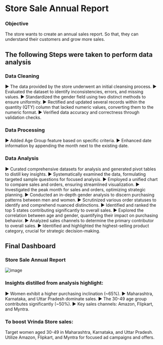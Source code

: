 # Store Sale Annual Report

### Objective

The store wants to create an annual sales report. So that, they can understand their customers and grow more sales.


## The following Steps were taken to perform data analysis

### Data Cleaning

▶️ The data provided by the store underwent an initial cleansing process.
▶️ Evaluated the dataset to identify inconsistencies, errors, and missing values.
▶️ Standardized the gender field using two distinct methods to ensure uniformity.
▶️ Rectified and updated several records within the quantity (QTY) column that lacked numeric values, converting them to the numeric format.
▶️ Verified data accuracy and correctness through validation checks.


### Data Processing

▶️ Added Age Group feature based on specific criteria.
▶️ Enhanced date information by appending the month next to the existing date.



### Data Analysis

▶️ Curated comprehensive datasets for analysis and generated pivot tables to distill key insights.
▶️ Systematically examined the data, formulating targeted sample questions for focused analysis.
▶️ Employed a unified chart to compare sales and orders, ensuring streamlined visualization.
▶️ Investigated the peak month for sales and orders, optimizing strategic planning.
▶️ Conducted an in-depth gender analysis to discern purchasing patterns between men and women.
▶️ Scrutinized various order statuses to identify and comprehend nuanced distinctions.
▶️ Identified and ranked the top 5 states contributing significantly to overall sales.
▶️ Explored the correlation between age and gender, quantifying their impact on purchasing behavior.
▶️ Analyzed sales channels to determine the primary contributor to overall sales.
▶️ Identified and highlighted the highest-selling product category, crucial for strategic decision-making.























## Final Dashboard 
### Store Sale Annual Report																								
																								
																								
																								
																								
																								
																								
																								
																								
																								
																								
																								
																								
																								
																								
																								
																								
																								
																								
																								
																								
																								
																								
																								
																								
																								
																								
																								
																								
																								
																								
																								
																								
																								
																								
																								
																								
![image](https://github.com/Nikhil7787/Data-analysis-using-Excel/assets/123885552/39d18203-9f69-4045-8d3e-aa93ab3fdfe6)

### Insights distilled from analysis highlight:

▶️ Women exhibit a higher purchasing inclination (~65%).
▶️ Maharashtra, Karnataka, and Uttar Pradesh dominate sales.
▶️ The 30-49 age group contributes significantly (~50%).
▶️ Key sales channels: Amazon, Flipkart, and Myntra.

### To boost Vrinda Store sales:

Target women aged 30-49 in Maharashtra, Karnataka, and Uttar Pradesh. Utilize Amazon, Flipkart, and Myntra for focused ad campaigns and offers.

